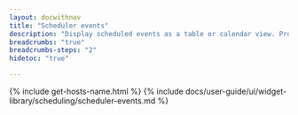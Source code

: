 ```yaml
---
layout: docwithnav
title: "Scheduler events"
description: "Display scheduled events as a table or calendar view. Provides the ability to manage those events."
breadcrumbs: "true"
breadcrumbs-steps: "2"
hidetoc: "true"

---
```

{% include get-hosts-name.html %}
{% include docs/user-guide/ui/widget-library/scheduling/scheduler-events.md %}
